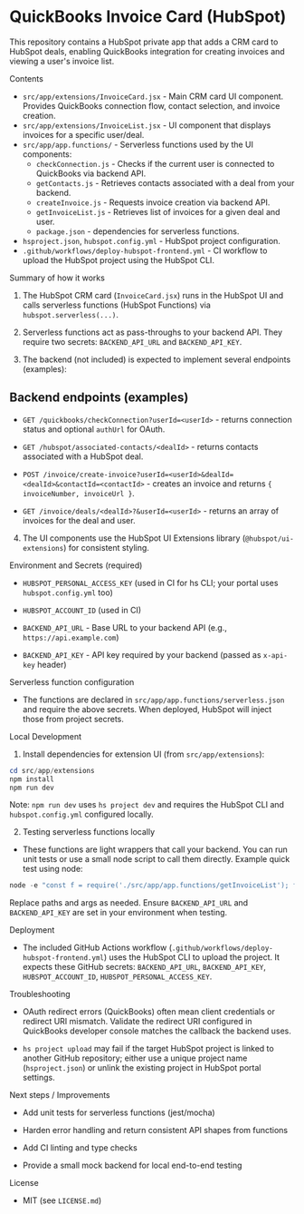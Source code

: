 # QuickBooks Invoice Card (HubSpot)

This repository contains a HubSpot private app that adds a CRM card to HubSpot deals, enabling QuickBooks integration for creating invoices and viewing a user's invoice list.

Contents

- `src/app/extensions/InvoiceCard.jsx` - Main CRM card UI component. Provides QuickBooks connection flow, contact selection, and invoice creation.
- `src/app/extensions/InvoiceList.jsx` - UI component that displays invoices for a specific user/deal.
- `src/app/app.functions/` - Serverless functions used by the UI components:
  - `checkConnection.js` - Checks if the current user is connected to QuickBooks via backend API.
  - `getContacts.js` - Retrieves contacts associated with a deal from your backend.
  - `createInvoice.js` - Requests invoice creation via backend API.
  - `getInvoiceList.js` - Retrieves list of invoices for a given deal and user.
  - `package.json` - dependencies for serverless functions.
- `hsproject.json`, `hubspot.config.yml` - HubSpot project configuration.
- `.github/workflows/deploy-hubspot-frontend.yml` - CI workflow to upload the HubSpot project using the HubSpot CLI.

Summary of how it works

1. The HubSpot CRM card (`InvoiceCard.jsx`) runs in the HubSpot UI and calls serverless functions (HubSpot Functions) via `hubspot.serverless(...)`.

2. Serverless functions act as pass-throughs to your backend API. They require two secrets: `BACKEND_API_URL` and `BACKEND_API_KEY`.

3. The backend (not included) is expected to implement several endpoints (examples):

## Backend endpoints (examples)

- `GET /quickbooks/checkConnection?userId=<userId>` - returns connection status and optional `authUrl` for OAuth.

- `GET /hubspot/associated-contacts/<dealId>` - returns contacts associated with a HubSpot deal.

- `POST /invoice/create-invoice?userId=<userId>&dealId=<dealId>&contactId=<contactId>` - creates an invoice and returns `{ invoiceNumber, invoiceUrl }`.

- `GET /invoice/deals/<dealId>?&userId=<userId>` - returns an array of invoices for the deal and user.

4. The UI components use the HubSpot UI Extensions library (`@hubspot/ui-extensions`) for consistent styling.

Environment and Secrets (required)

- `HUBSPOT_PERSONAL_ACCESS_KEY` (used in CI for hs CLI; your portal uses `hubspot.config.yml` too)

- `HUBSPOT_ACCOUNT_ID` (used in CI)

- `BACKEND_API_URL` - Base URL to your backend API (e.g., `https://api.example.com`)

- `BACKEND_API_KEY` - API key required by your backend (passed as `x-api-key` header)

Serverless function configuration

- The functions are declared in `src/app/app.functions/serverless.json` and require the above secrets. When deployed, HubSpot will inject those from project secrets.

Local Development

1. Install dependencies for extension UI (from `src/app/extensions`):

```powershell
cd src/app/extensions
npm install
npm run dev
```

Note: `npm run dev` uses `hs project dev` and requires the HubSpot CLI and `hubspot.config.yml` configured locally.

2. Testing serverless functions locally

- These functions are light wrappers that call your backend. You can run unit tests or use a small node script to call them directly. Example quick test using node:

```powershell
node -e "const f = require('./src/app/app.functions/getInvoiceList'); f.main({parameters:{dealId:'123', userId:'user-1'}}).then(console.log).catch(console.error)"
```

Replace paths and args as needed. Ensure `BACKEND_API_URL` and `BACKEND_API_KEY` are set in your environment when testing.

Deployment

- The included GitHub Actions workflow (`.github/workflows/deploy-hubspot-frontend.yml`) uses the HubSpot CLI to upload the project. It expects these GitHub secrets: `BACKEND_API_URL`, `BACKEND_API_KEY`, `HUBSPOT_ACCOUNT_ID`, `HUBSPOT_PERSONAL_ACCESS_KEY`.

Troubleshooting

- OAuth redirect errors (QuickBooks) often mean client credentials or redirect URI mismatch. Validate the redirect URI configured in QuickBooks developer console matches the callback the backend uses.

- `hs project upload` may fail if the target HubSpot project is linked to another GitHub repository; either use a unique project name (`hsproject.json`) or unlink the existing project in HubSpot portal settings.

Next steps / Improvements

- Add unit tests for serverless functions (jest/mocha)

- Harden error handling and return consistent API shapes from functions

- Add CI linting and type checks

- Provide a small mock backend for local end-to-end testing

License

- MIT (see `LICENSE.md`)
